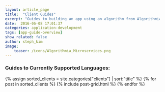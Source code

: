 ```yaml
---
layout: article_page
title:  "Client Guides"
excerpt: "Guides to building an app using an algorithm from Algorithmia in: Python, Scala, Rust, Java, Ruby and JavaScript."
date:  2016-06-08 17:01:37
categories: application-development
tags: [app-guide-overview]
show_related: false
author: steph_kim
image:
    teaser: /icons/Algorithmia_Microservices.png
---
```


### Guides to Currently Supported Languages:
<div id="page-wrapper">

  <div class="tiles">
    {% assign sorted_clients = site.categories["clients"] | sort:"title" %}
    {% for post in sorted_clients %}
      {% include post-grid.html %}
    {% endfor %}
  </div><!-- /.tiles -->

</div>

